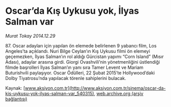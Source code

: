 # Oscar’da Kış Uykusu yok, İlyas Salman var

*Murat Tokay 2014.12.29*

<div class="pNewsDetailMainContent" itemprop="articleBody">
 <p>
  87. Oscar adayları için yapılan ön elemede belirlenen 9 yabancı film, Los Angeles’ta açıklandı. Nuri Bilge Ceylan’ın Kış Uykusu filmi ön elemeyi geçemezken, İlyas Salman’ın rol aldığı Gürcistan yapımı “Corn Island” (Mısır Adası), adaylar arasına girdi. Giorgi Ovashvili’nin yönetmenliğini üstlendiği filmde başrolleri İlyas Salman’ın yanı sıra Tamer Levent ve Mariam Buturishvili paylaşıyor. Oscar Ödülleri, 22 Şubat 2015’te Hollywood’daki Dolby Tiyatrosu’nda yapılacak törenle sahiplerini bulacak.
 </p>
</div>


Kaynak: [www.aksiyon.com.tr](http://www.aksiyon.com.tr/sinema/oscar-da-kis-uykusu-yok-ilyas-salman-var_540315), [web.archive.org (arşiv bağlantısı)](http://web.archive.org/web/20150817193645/http://www.aksiyon.com.tr/sinema/oscar-da-kis-uykusu-yok-ilyas-salman-var_540315)
